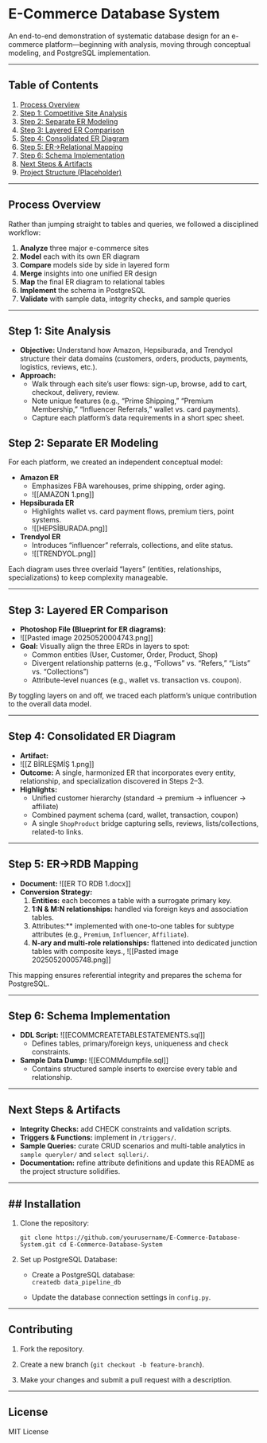 # E-Commerce Database System

An end-to-end demonstration of systematic database design for an e-commerce platform—beginning with analysis, moving through conceptual modeling, and PostgreSQL implementation.

---

## Table of Contents

1. [Process Overview](#process-overview)  
2. [Step 1: Competitive Site Analysis](#step-1-competitive-site-analysis)  
3. [Step 2: Separate ER Modeling](#step-2-separate-er-modeling)  
4. [Step 3: Layered ER Comparison](#step-3-layered-er-comparison)  
5. [Step 4: Consolidated ER Diagram](#step-4-consolidated-er-diagram)  
6. [Step 5: ER→Relational Mapping](#step-5-errdb-mapping)  
7. [Step 6: Schema Implementation](#step-6-schema-implementation)  
8. [Next Steps & Artifacts](#next-steps--artifacts)  
9. [Project Structure (Placeholder)](#project-structure-placeholder)  

---

## Process Overview

Rather than jumping straight to tables and queries, we followed a disciplined workflow:

1. **Analyze** three major e-commerce sites  
2. **Model** each with its own ER diagram  
3. **Compare** models side by side in layered form  
4. **Merge** insights into one unified ER design  
5. **Map** the final ER diagram to relational tables  
6. **Implement** the schema in PostgreSQL  
7. **Validate** with sample data, integrity checks, and sample queries  

---

## Step 1: Site Analysis

- **Objective:** Understand how Amazon, Hepsiburada, and Trendyol structure their data domains (customers, orders, products, payments, logistics, reviews, etc.).  
- **Approach:**  
  - Walk through each site’s user flows: sign-up, browse, add to cart, checkout, delivery, review.  
  - Note unique features (e.g., “Prime Shipping,” “Premium Membership,” “Influencer Referrals,” wallet vs. card payments).  
  - Capture each platform’s data requirements in a short spec sheet.

## Step 2: Separate ER Modeling

For each platform, we created an independent conceptual model:

- **Amazon ER**  
  - Emphasizes FBA warehouses, prime shipping, order aging.  
  - ![[AMAZON 1.png]]
- **Hepsiburada ER**  
  - Highlights wallet vs. card payment flows, premium tiers, point systems.  
  - ![[HEPSİBURADA.png]]
- **Trendyol ER**  
  - Introduces “influencer” referrals, collections, and elite status.
  - ![[TRENDYOL.png]]

Each diagram uses three overlaid “layers” (entities, relationships, specializations) to keep complexity manageable.

---

## Step 3: Layered ER Comparison

- **Photoshop File (Blueprint for ER diagrams):**  
- ![[Pasted image 20250520004743.png]]
- **Goal:** Visually align the three ERDs in layers to spot:  
  - Common entities (User, Customer, Order, Product, Shop)  
  - Divergent relationship patterns (e.g., “Follows” vs. “Refers,” “Lists” vs. “Collections”)  
  - Attribute-level nuances (e.g., wallet vs. transaction vs. coupon).

By toggling layers on and off, we traced each platform’s unique contribution to the overall data model.

---

## Step 4: Consolidated ER Diagram

- **Artifact:** 
- ![[Z BİRLEŞMİŞ 1.png]]
- **Outcome:** A single, harmonized ER that incorporates every entity, relationship, and specialization discovered in Steps 2–3.  
- **Highlights:**  
  - Unified customer hierarchy (standard → premium → influencer → affiliate)  
  - Combined payment schema (card, wallet, transaction, coupon)  
  - A single `ShopProduct` bridge capturing sells, reviews, lists/collections, related-to links.

---

## Step 5: ER→RDB Mapping

- **Document:** ![[ER TO RDB 1.docx]]
- **Conversion Strategy:**  
  1. **Entities:** each becomes a table with a surrogate primary key.  
  2. **1:N & M:N relationships:** handled via foreign keys and association tables.  
  3. Attributes:** implemented with one-to-one tables for subtype attributes (e.g., `Premium`, `Influencer`, `Affiliate`).  
  4. **N-ary and multi-role relationships:** flattened into dedicated junction tables with composite keys.,
![[Pasted image 20250520005748.png]]

This mapping ensures referential integrity and prepares the schema for PostgreSQL.

---

## Step 6: Schema Implementation

- **DDL Script:** ![[ECOMMCREATETABLESTATEMENTS.sql]]
  - Defines tables, primary/foreign keys, uniqueness and check constraints.  
- **Sample Data Dump:** ![[ECOMMdumpfile.sql]]
  - Contains structured sample inserts to exercise every table and relationship.  
---

## Next Steps & Artifacts

- **Integrity Checks:** add CHECK constraints and validation scripts.  
- **Triggers & Functions:** implement in `/triggers/`.  
- **Sample Queries:** curate CRUD scenarios and multi-table analytics in `sample queryler/` and `select sqlleri/`.  
- **Documentation:** refine attribute definitions and update this README as the project structure solidifies.

---
## ## Installation

1. Clone the repository:
    
    `git clone https://github.com/yourusername/E-Commerce-Database-System.git cd E-Commerce-Database-System`
    
2. Set up PostgreSQL Database:
    
	- Create a PostgreSQL database:    
        `createdb data_pipeline_db`
        
    - Update the database connection settings in `config.py`.

--- 
## Contributing

1. Fork the repository.
    
2. Create a new branch (`git checkout -b feature-branch`).
    
3. Make your changes and submit a pull request with a description.
    

---

## License

MIT License
